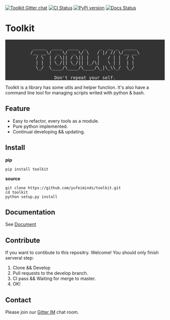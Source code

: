 [![Toolkit Gitter chat](https://badges.gitter.im/gitterHQ/gitter.png)](https://gitter.im/yufeiminds/toolkit)
[![CI Status](https://api.travis-ci.org/yufeiminds/toolkit.png?branch=master)](https://travis-ci.org/yufeiminds/toolkit)
[![PyPi version](https://badge.fury.io/py/toolkit.svg)](https://badge.fury.io/py/toolkit)
[![Docs Status](https://readthedocs.org/projects/toolkit/badge/?version=latest)](http://toolkit.readthedocs.org/en/latest/?badge=latest)

Toolkit
=======

<pre style="background-color: #333; color: #eee; text-align: center;">

 _____  ____  ____  _     _  __ _  _____ 
/__ __\/  _ \/  _ \/ \   / |/ // \/__ __\
  / \  | / \|| / \|| |   |   / | |  / \  
  | |  | \_/|| \_/|| |_/\|   \ | |  | |  
  \_/  \____/\____/\____/\_|\_\\_/  \_/  

Don't repeat your self.
</pre>

Toolkit is a library has some utils and helper function. It's also have a command line tool for managing scripts writed with python & bash.

Feature
-------

* Easy to refactor, every tools as a module.
* Pure python implemented.
* Continual developing && updating.

Install
-------

**pip**

    pip install toolkit

**source**

    git clone https://github.com/yufeiminds/toolkit.git
    cd toolkit
    python setup.py install
    
Documentation
-------------

See [Document](http://toolkit.readthedocs.org/en/latest/)

Contribute
----------

If you want to contibute to this repositry. Welcome! You should only finish serveral step:

1. Clone && Develop
2. Pull requests to the develop branch.
3. CI pass && Waiting for merge to master.
4. OK!

Contact
-------

Please join our [Gitter IM](https://gitter.im/yufeiminds/toolkit) chat room.
